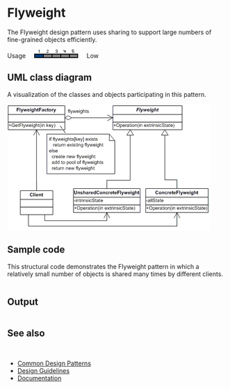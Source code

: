 # Flyweight

The Flyweight design pattern uses sharing to support large numbers of fine-grained objects efficiently.

Usage     ![Usage](/pictures/usage1.png)     Low

## UML class diagram

A visualization of the classes and objects participating in this pattern.

![diagram](/pictures/diagrams/uml/design_patterns/flyweight.png)

## Sample code

This structural code demonstrates the Flyweight pattern in which a relatively small number of objects is shared many times by different clients.

```cpp

```

## Output

```

```

## See also
​
* [Common Design Patterns](/docs/documentation/design_guidelines/common_design_patterns)
* [Design Guidelines](/docs/documentation/design_guidelines)
* [Documentation](/docs/documentation)
